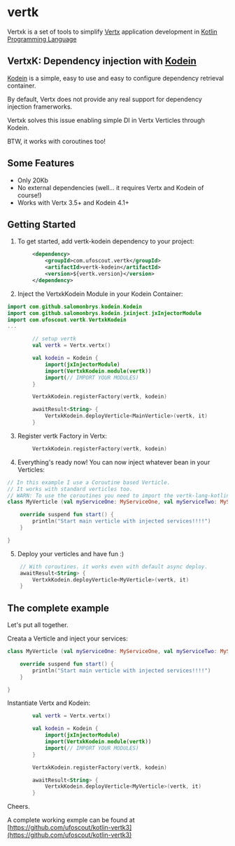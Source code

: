 # vertk

Vertxk is a set of tools to simplify [Vertx](http://vertk.io/) application development in [Kotlin Programming Language](https://kotlinlang.org/) 

## VertxK: Dependency injection with [Kodein](https://github.com/SalomonBrys/Kodein)
[Kodein](https://github.com/SalomonBrys/Kodein) is a simple, easy to use and easy to configure dependency retrieval container.

By default, Vertx does not provide any real support for dependency injection framerworks. 

Vertxk solves this issue enabling simple DI in Vertx Verticles through Kodein. 

BTW, it works with coroutines too!

Some Features
-------------
- Only 20Kb 
- No external dependencies (well... it requires Vertx and Kodein of course!)
- Works with Vertx 3.5+ and Kodein 4.1+ 

Getting Started
---------------

1. To get started, add vertk-kodein dependency to your project:
 
```xml
        <dependency>
            <groupId>com.ufoscout.vertk</groupId>
            <artifactId>vertk-kodein</artifactId>
            <version>${vertk.version}</version>
        </dependency>
```

2. Inject the VertxkKodein Module in your Kodein Container:

```Kotlin
import com.github.salomonbrys.kodein.Kodein
import com.github.salomonbrys.kodein.jxinject.jxInjectorModule
import com.ufoscout.vertk.VertxkKodein
...

        // setup vertk
        val vertk = Vertx.vertx()

        val kodein = Kodein {
            import(jxInjectorModule)
            import(VertxkKodein.module(vertk))
            import(// IMPORT YOUR MODULES)
        }

        VertxkKodein.registerFactory(vertk, kodein)

        awaitResult<String> {
            VertxkKodein.deployVerticle<MainVerticle>(vertk, it)
        }
```

3. Register vertk Factory in Vertx:

```Kotlin
        VertxkKodein.registerFactory(vertk, kodein)
```

4. Everything's ready now! You can now inject whatever bean in your Verticles:

```Kotlin
// In this example I use a Coroutine based Verticle. 
// It works with standard verticles too.
// WARN: To use the coroutines you need to import the vertk-lang-kotlin-coroutines dependency
class MyVerticle (val myServiceOne: MyServiceOne, val myServiceTwo: MyServiceTwo) : CoroutineVerticle() {

    override suspend fun start() {
        println("Start main verticle with injected services!!!!")
    }

} 
```

5. Deploy your verticles and have fun :)
```Kotlin
    // With coroutines. it works even with default async deploy.   
    awaitResult<String> {
        VertxkKodein.deployVerticle<MyVerticle>(vertk, it)
    }
```

The complete example
--------------------
Let's put all together.

Creata a Verticle and inject your services:

```Kotlin
class MyVerticle (val myServiceOne: MyServiceOne, val myServiceTwo: MyServiceTwo) : CoroutineVerticle() {

    override suspend fun start() {
        println("Start main verticle with injected services!!!!")
    }

} 
```

Instantiate Vertx and Kodein:

```Kotlin
        val vertk = Vertx.vertx()

        val kodein = Kodein {
            import(jxInjectorModule)
            import(VertxkKodein.module(vertk))
            import(// IMPORT YOUR MODULES)
        }

        VertxkKodein.registerFactory(vertk, kodein)

        awaitResult<String> {
            VertxkKodein.deployVerticle<MyVerticle>(vertk, it)
        }
```

Cheers.

A complete working exmple can be found at [https://github.com/ufoscout/kotlin-vertk3](https://github.com/ufoscout/kotlin-vertk3)

